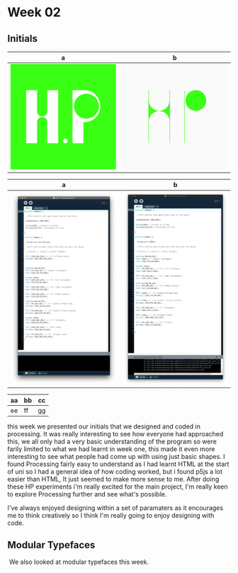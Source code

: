 # Week 02

## Initials

                 
   a  |  b
:-------------------------:|:-------------------------:
![](HP2.png)       |  ![](HP3.png) 

   a  |  b
:-------------------------:|:-------------------------:
![](HP2screenshot.jpg)       |  ![](HP3screenshot.jpg) 

aa|bb|cc
--|--|--
ee|ff|gg 

this week we presented our initials that we designed and coded in processing.
It was really interesting to see how everyone had approached this, we all only had a very basic understanding of the program so were farily limited to what we had learnt in week one, this made it even more interesting to see what people had come up with using just basic shapes.
I found Processing fairly easy to understand as I had learnt HTML at the start of uni so I had a general idea of how coding worked, but i found p5js a lot easier than HTML, It just seemed to make more sense to me. After doing these HP experiments i'm really excited for the main project, I'm really keen to explore Processing further and see what's possible.

I've always enjoyed designing within a set of paramaters as it encourages me to think creatively so I think I'm really going to enjoy designing with code.

## Modular Typefaces

![]()
We also looked at modular typefaces this week.

